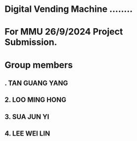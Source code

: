 <h1>Digital Vending Machine ........</h1>
<h1>For MMU 26/9/2024 Project Submission. </h1>

<h1>Group members</h1>
<h2>. TAN GUANG YANG </h2>

<h2>2. LOO MING HONG </h2>

<h2>3. SUA JUN YI </h2>

<h2>4. LEE WEI LIN </h2>




